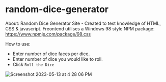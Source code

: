 # random-dice-generator

About: 
Random Dice Generator Site - Created to test knowledge of HTML, CSS & javascript.
Freontend utilises a Windows 98 style NPM package: https://www.npmjs.com/package/98.css

How to use: 
* Enter number of dice faces per dice.
* Enter number of dice you would like to roll. 
* Click `Roll the Dice`

![Screenshot 2023-05-13 at 4 28 06 PM](https://github.com/sobr037/random-dice-generator/assets/44592684/bd17038d-13e7-4b41-aa94-dcaca0cee304)

